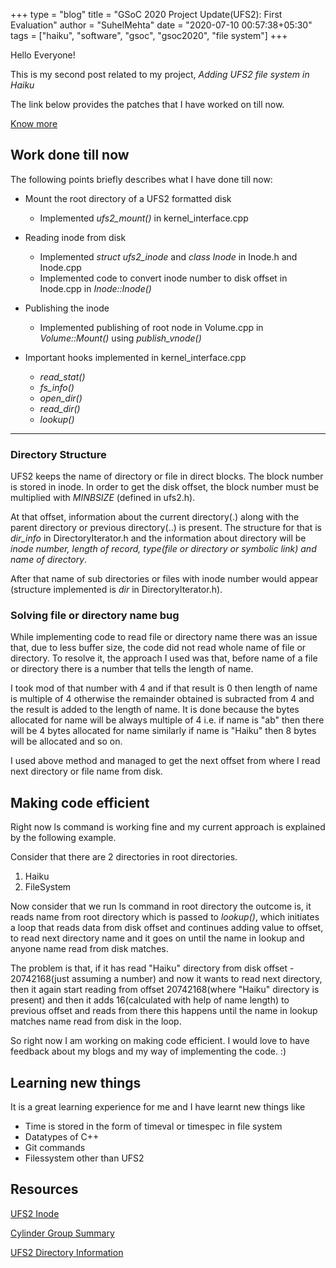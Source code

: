 +++
type = "blog"
title = "GSoC 2020 Project Update(UFS2): First Evaluation"
author = "SuhelMehta"
date = "2020-07-10 00:57:38+05:30"
tags = ["haiku", "software", "gsoc", "gsoc2020", "file system"]
+++

Hello Everyone!

This is my second post related to my project, *Adding UFS2 file system in Haiku*

The link below provides the patches that I have worked on till now. 

[Know more](https://review.haiku-os.org/q/owner:suhelmehta%2540outlook.com)

## Work done till now
The following points briefly describes what I have done till now:

- Mount the root directory of a UFS2 formatted disk
    - Implemented *ufs2_mount()* in kernel_interface.cpp

- Reading inode from disk
    - Implemented *struct ufs2_inode* and *class Inode* in Inode.h and Inode.cpp
    - Implemented code to convert inode number to disk offset in Inode.cpp in *Inode::Inode()*

- Publishing the inode
    - Implemented publishing of root node in Volume.cpp in *Volume::Mount()* using *publish_vnode()*

- Important hooks implemented in kernel_interface.cpp
    - *read_stat()*
    - *fs_info()*
    - *open_dir()*
    - *read_dir()*
    - *lookup()*

---

### Directory Structure

UFS2 keeps the name of directory or file in direct blocks. The block number is stored in inode. In order to get the disk offset, the block number must be multiplied with *MINBSIZE* (defined in ufs2.h).

At that offset, information about the current directory(.) along with the parent directory or previous directory(..) is present. The structure for that is *dir_info* in DirectoryIterator.h and the information about directory will be _inode number, length of record, type(file or directory or symbolic link) and name of directory_.

After that name of sub directories or files with inode number would appear (structure implemented is *dir* in DirectoryIterator.h).

### Solving file or directory name bug

While implementing code to read file or directory name there was an issue that, due to less buffer size, the code did not read whole name of file or directory. To resolve it, the approach I used was that, before name of a file or directory there is a number that tells the length of name.

I took mod of that number with 4 and if that result is 0 then length of name is multiple of 4 otherwise the remainder obtained is subracted from 4 and the result is added to the length of name. It is done because the bytes allocated for name will be always multiple of 4 i.e. if name is "ab" then there will be 4 bytes allocated for name similarly if name is "Haiku" then 8 bytes will be allocated and so on.

I used above method and managed to get the next offset from where I read next directory or file name from disk.

## Making code efficient

Right now ls command is working fine and my current approach is explained by the following example.

Consider that there are 2 directories in root directories.

1) Haiku
2) FileSystem

Now consider that we run ls command in root directory the outcome is, it reads name from root directory which is passed to *lookup()*, which initiates a loop that reads data from disk offset and continues adding value to offset, to read next directory name and it goes on until the name in lookup and anyone name read from disk matches.

The problem is that, if it has read "Haiku" directory from disk offset - 20742168(just assuming a number) and now it wants to read next directory, then it again start reading from offset 20742168(where "Haiku" directory is present) and then it adds 16(calculated with help of name length) to previous offset and reads from there this happens until the name in lookup matches name read from disk in the loop.

So right now I am working on making code efficient. I would love to have feedback about my blogs and my way of implementing the code. :)

## Learning new things

It is a great learning experience for me and I have learnt new things like

- Time is stored in the form of timeval or timespec in file system
- Datatypes of C++
- Git commands
- Filessystem other than UFS2

## Resources

[UFS2 Inode](https://flylib.com/books/en/2.48.1/ufs2_inodes.html)

[Cylinder Group Summary](https://flylib.com/books/en/2.48.1/cylinder_group_summary.html)

[UFS2 Directory Information](https://github.com/freebsd/freebsd/blob/master/sys/ufs/ufs/dir.h#L79)
